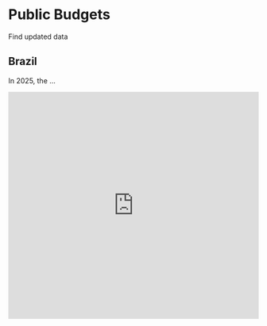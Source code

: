# Public Budgets
Find updated data
## Brazil
In 2025, the ...

<iframe title="Public healthcare budget" aria-label="Stacked Bars" id="datawrapper-chart-2O3ya" src="https://datawrapper.dwcdn.net/2O3ya/1/" scrolling="no" frameborder="0" style="width: 0; min-width: 100% !important; border: none;" height="458" data-external="1"></iframe><script type="text/javascript">!function(){"use strict";window.addEventListener("message",(function(a){if(void 0!==a.data["datawrapper-height"]){var e=document.querySelectorAll("iframe");for(var t in a.data["datawrapper-height"])for(var r,i=0;r=e[i];i++)if(r.contentWindow===a.source){var d=a.data["datawrapper-height"][t]+"px";r.style.height=d}}}))}();</script>
